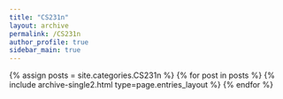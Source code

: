 ```yaml
---
title: "CS231n"
layout: archive
permalink: /CS231n
author_profile: true
sidebar_main: true
---
```


{% assign posts = site.categories.CS231n %}
{% for post in posts %} {% include archive-single2.html type=page.entries_layout %} {% endfor %}
